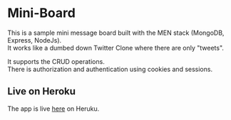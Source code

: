 # Mini-Board

This is a sample mini message board built with the MEN stack (MongoDB, Express, NodeJs).   
It works like a dumbed down Twitter Clone where there are only "tweets".  

It supports the CRUD operations.  
There is authorization and authentication using cookies and sessions.   

## Live on Heroku
The app is live [here](https://rhine-mini-board.herokuapp.com) on Heruku. 
